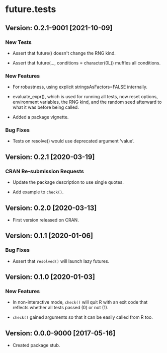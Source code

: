 # future.tests

## Version: 0.2.1-9001 [2021-10-09]

### New Tests

 * Assert that future() doesn't change the RNG kind.
 
 * Assert that future(..., conditions = character(0L)) muffles all conditions.

### New Features

 * For robustness, using explicit stringsAsFactors=FALSE internally.

 * evaluate_expr(), which is used for running all tests, now reset options,
   environment variables, the RNG kind, and the random seed afterward to
   what it was before being called.

 * Added a package vignette.
 
### Bug Fixes

 * Tests on resolve() would use deprecated argument 'value'.
 

## Version: 0.2.1 [2020-03-19]

### CRAN Re-submission Requests

 * Update the package description to use single quotes.

 * Add example to `check()`.


## Version: 0.2.0 [2020-03-13]

 * First version released on CRAN.


## Version: 0.1.1 [2020-01-06]

### Bug Fixes

 * Assert that `resolved()` will launch lazy futures.


## Version: 0.1.0 [2020-01-03]

### New Features

 * In non-interactive mode, `check()` will quit R with an exit code that
   reflects whether all tests passed (0) or not (1).

 * `check()` gained arguments so that it can be easily called from R too.



## Version: 0.0.0-9000 [2017-05-16]

 * Created package stub.
